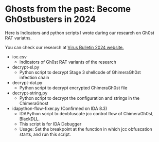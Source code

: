 # Ghosts from the past: Become Gh0stbusters in 2024
Here is Indicators and python scripts I wrote during our research on Gh0st RAT variatns.

You can check our research at [Virus Bulletin 2024 website.](https://www.virusbulletin.com/conference/vb2024/abstracts/ghosts-past-become-gh0stbusters-2024/)

- ioc.csv
  - Indicators of Gh0st RAT variants of the research
- decrypt-sl.py
  - Python script to decrypt Stage 3 shellcode of GhimeraGh0st infection chain
- decrypt-dat.py
  - Python script to decrypt encrypted ChimeraGh0st file
- decrypt-string,py
  - Python script to decrypt the configuration and strings in the ChimeraGhost
- idapython-flow-fixer.py (Confirmed on IDA 8.3)
  - IDAPython script to deobfuscate jcc control flow of ChimeraGh0st, BlackDLL.
  - This script is for IDA Debugger
  - Usage: Set the breakpoint at the function in which jcc obfuscation starts, and run this script. 

